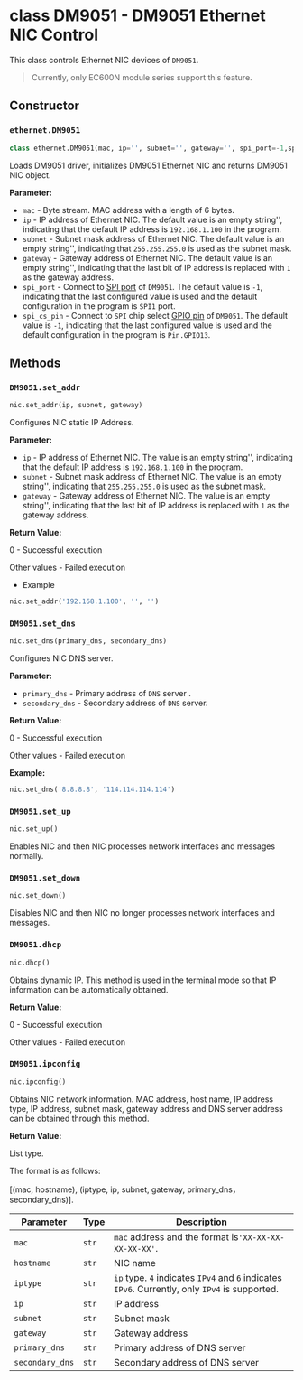 # class DM9051 - DM9051 Ethernet NIC Control

This class controls Ethernet NIC devices of `DM9051`.

> Currently, only EC600N module series support this feature.

## Constructor

### `ethernet.DM9051`

```python
class ethernet.DM9051(mac, ip='', subnet='', gateway='', spi_port=-1,spi_cs_pin=-1)
```

Loads DM9051 driver, initializes DM9051 Ethernet NIC and returns DM9051 NIC object.   

**Parameter:**

- `mac` - Byte stream. MAC address with a length of 6 bytes.
- `ip` - IP address of Ethernet NIC. The default value is an empty string'', indicating that the default IP address is `192.168.1.100` in the program. 
- `subnet` - Subnet mask address of Ethernet NIC. The default value is an empty string'', indicating that `255.255.255.0` is used as the subnet mask.
- `gateway` - Gateway address of Ethernet NIC. The default value is an empty string'', indicating that the last bit of IP address is replaced with `1` as the gateway address.
- `spi_port` - Connect to [SPI port](./machine.SPI.md) of `DM9051`. The default value is `-1`, indicating that the last configured value is used and the default configuration in the program is `SPI1` port.
- `spi_cs_pin` - Connect to `SPI` chip select [GPIO pin](./machine.Pin.md) of `DM9051`. The default value is `-1`, indicating that the last configured value is used and the default configuration in the program is `Pin.GPIO13`.

## Methods 

### `DM9051.set_addr`
```python
nic.set_addr(ip, subnet, gateway)
```

Configures NIC static IP Address.

**Parameter:**

- `ip` - IP address of Ethernet NIC. The value is an empty string'', indicating that the default IP address is `192.168.1.100` in the program.  
- `subnet` - Subnet mask address of Ethernet NIC. The value is an empty string'', indicating that `255.255.255.0` is used as the subnet mask.
- `gateway` - Gateway address of Ethernet NIC. The value is an empty string'', indicating that the last bit of IP address is replaced with `1` as the gateway address.

**Return Value:**   

0 - Successful execution

Other values - Failed execution

* Example

```python
nic.set_addr('192.168.1.100', '', '')
```

### `DM9051.set_dns`

```python
nic.set_dns(primary_dns, secondary_dns)
```

Configures NIC DNS server.

**Parameter:**

- `primary_dns` - Primary address of `DNS` server .
- `secondary_dns` - Secondary address of `DNS` server.

**Return Value:**   

0 - Successful execution

Other values - Failed execution

**Example:** 

```python
nic.set_dns('8.8.8.8', '114.114.114.114')
```

### `DM9051.set_up`

```python
nic.set_up()
```

Enables NIC and then NIC processes network interfaces and messages normally.

### `DM9051.set_down`

```python
nic.set_down()
```

Disables NIC and then NIC no longer processes network interfaces and messages.

### `DM9051.dhcp`

```python
nic.dhcp()
```

Obtains dynamic IP. This method is used in the terminal mode so that IP information can be automatically obtained.

**Return Value:**   

0 - Successful execution

Other values - Failed execution

### `DM9051.ipconfig`

```python
nic.ipconfig()
```

Obtains NIC network information. MAC address, host name, IP address type, IP address, subnet mask, gateway address and DNS server address can be obtained through this method.

**Return Value:**

List type.

The format is as follows:

 [(mac, hostname), (iptype, ip, subnet, gateway, primary_dns，secondary_dns)].

| Parameter | Type | Description |
| ---- | ---- |---------- |
| `mac`    | `str` | `mac` address and the format is`'XX-XX-XX-XX-XX-XX'`. |
| `hostname`| `str` | NIC name |
| `iptype`  | `str` | `ip` type. `4` indicates `IPv4` and `6` indicates `IPv6`. Currently, only `IPv4` is supported. |
| `ip`     | `str` | IP address |
| `subnet` | `str` | Subnet mask |
| `gateway`| `str` | Gateway address |
| `primary_dns`| `str` | Primary address of DNS server |
| `secondary_dns`| `str` | Secondary address of DNS server |
